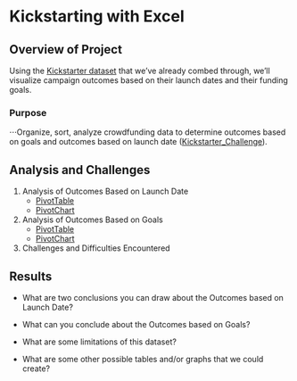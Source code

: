 # Kickstarting with Excel

## Overview of Project
Using the [Kickstarter dataset](../main/data-1-1-3-StarterBook.xlsx) that we’ve already combed through, we’ll visualize campaign outcomes based on their launch dates and their funding goals.

### Purpose
⋅⋅⋅Organize, sort, analyze crowdfunding data to determine outcomes based on goals and outcomes based on launch date ([Kickstarter_Challenge](../main/Kickstarter_Challenge.xlsx)).
## Analysis and Challenges
1. Analysis of Outcomes Based on Launch Date
    - [PivotTable](../main/Resources/PivotTable_OutcomesBasedOnLaunchDate.png)
    - [PivotChart](../main/Resources/Theater_Outcomes_vs_Launch.png)
2. Analysis of Outcomes Based on Goals
    - [PivotTable](../main/Resources/PivotTable_OutcomesBasedOnGoals.png)
    - [PivotChart](../main/Resources/Outcomes_vs_Goals.png)
3. Challenges and Difficulties Encountered

## Results

- What are two conclusions you can draw about the Outcomes based on Launch Date?

- What can you conclude about the Outcomes based on Goals?

- What are some limitations of this dataset?

- What are some other possible tables and/or graphs that we could create?

